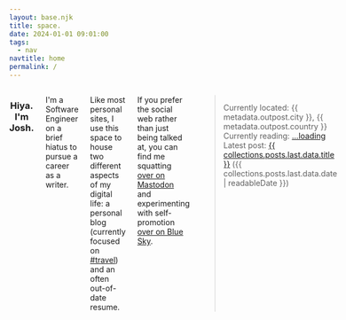 ```yaml
---
layout: base.njk
title: space.
date: 2024-01-01 09:01:00
tags:
  - nav
navtitle: home
permalink: /
---
```


<div class="twelve columns content">

<div align=center><h3>Hiya. I'm Josh.</h3></div>

I'm a Software Engineer on a brief hiatus to pursue a career as a writer.

Like most personal sites, I use this space to house two different aspects of my digital life: a personal blog (currently focused on [#travel](/tags/travel)) and an often out-of-date resume.

If you prefer the social web rather than just being talked at, you can find me squatting <a rel="me" href="{{ metadata.author.social.mastodon }}">over on Mastodon</a> and experimenting with self-promotion <a href="{{ metadata.author.social.mastodon }}">over on Blue Sky</a>.

> Currently located: {{ metadata.outpost.city }}, {{ metadata.outpost.country }}
> Currently reading: <span id="currently-reading"><a href="https://oku.club/user/riastrad/collection/reading">...loading</a></span>
> Latest post: <a href="{{ collections.posts.last.url }}">{{ collections.posts.last.data.title }}</a> ({{ collections.posts.last.data.date | readableDate }})

</div>
<script type="text/javascript" src="./scripts/currently-reading.js"></script>
